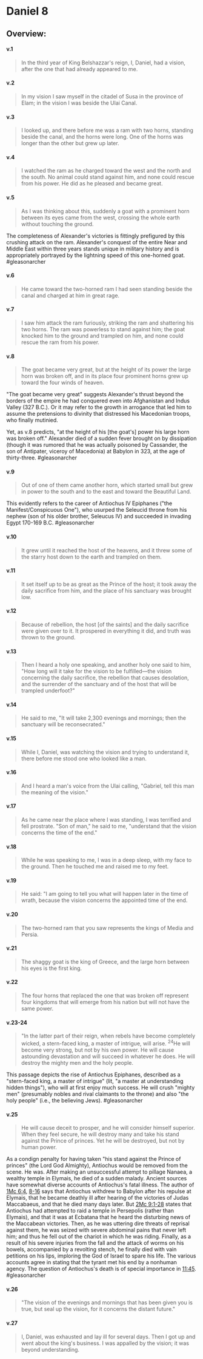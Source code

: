 # Daniel 8

## Overview:


#### v.1
>In the third year of King Belshazzar's reign, I, Daniel, had a vision, after the one that had already appeared to me.

#### v.2
>In my vision I saw myself in the citadel of Susa in the province of Elam; in the vision I was beside the Ulai Canal.

#### v.3
>I looked up, and there before me was a ram with two horns, standing beside the canal, and the horns were long. One of the horns was longer than the other but grew up later.

#### v.4
>I watched the ram as he charged toward the west and the north and the south. No animal could stand against him, and none could rescue from his power. He did as he pleased and became great.

#### v.5
>As I was thinking about this, suddenly a goat with a prominent horn between its eyes came from the west, crossing the whole earth without touching the ground.

The completeness of Alexander's victories is fittingly prefigured by this crushing attack on the ram. Alexander's conquest of the entire Near and Middle East within three years stands unique in military history and is appropriately portrayed by the lightning speed of this one-horned goat.
#gleasonarcher 

#### v.6
>He came toward the two-horned ram I had seen standing beside the canal and charged at him in great rage.

#### v.7
>I saw him attack the ram furiously, striking the ram and shattering his two horns. The ram was powerless to stand against him; the goat knocked him to the ground and trampled on him, and none could rescue the ram from his power.

#### v.8
>The goat became very great, but at the height of its power the large horn was broken off, and in its place four prominent horns grew up toward the four winds of heaven.

"The goat became very great" suggests Alexander's thrust beyond the borders of the empire he had conquered even into Afghanistan and Indus Valley (327 B.C.). Or it may refer to the growth in arrogance that led him to assume the pretensions to divinity that distressed his Macedonian troops, who finally mutinied.

Yet, as v.8 predicts, "at the height of his \[the goat's\] power his large horn was broken off." Alexander died of a sudden fever brought on by dissipation (though it was rumored that he was actually poisoned by Cassander, the son of Antipater, viceroy of Macedonia) at Babylon in 323, at the age of thirty-three.
#gleasonarcher 

#### v.9
>Out of one of them came another horn, which started small but grew in power to the south and to the east and toward the Beautiful Land.

This evidently refers to the career of Antiochus IV Epiphanes ("the Manifest/Conspicuous One"), who usurped the Seleucid throne from his nephew (son of his older brother, Seleucus IV) and succeeded in invading Egypt 170-169 B.C.
#gleasonarcher  

#### v.10
>It grew until it reached the host of the heavens, and it threw some of the starry host down to the earth and trampled on them.

#### v.11
>It set itself up to be as great as the Prince of the host; it took away the daily sacrifice from him, and the place of his sanctuary was brought low.

#### v.12
>Because of rebellion, the host \[of the saints\] and the daily sacrifice were given over to it. It prospered in everything it did, and truth was thrown to the ground.

#### v.13
>Then I heard a holy one speaking, and another holy one said to him, "How long will it take for the vision to be fulfilled—the vision concerning the daily sacrifice, the rebellion that causes desolation, and the surrender of the sanctuary and of the host that will be trampled underfoot?"

#### v.14
>He said to me, "It will take 2,300 evenings and mornings; then the sanctuary will be reconsecrated."

#### v.15
>While I, Daniel, was watching the vision and trying to understand it, there before me stood one who looked like a man.

#### v.16
>And I heard a man's voice from the Ulai calling, "Gabriel, tell this man the meaning of the vision."

#### v.17
>As he came near the place where I was standing, I was terrified and fell prostrate. "Son of man," he said to me, "understand that the vision concerns the time of the end."

#### v.18
>While he was speaking to me, I was in a deep sleep, with my face to the ground. Then he touched me and raised me to my feet.

#### v.19
>He said: "I am going to tell you what will happen later in the time of wrath, because the vision concerns the appointed time of the end.

#### v.20
>The two-horned ram that you saw represents the kings of Media and Persia.

#### v.21
>The shaggy goat is the king of Greece, and the large horn between his eyes is the first king.

#### v.22
>The four horns that replaced the one that was broken off represent four kingdoms that will emerge from his nation but will not have the same power.

#### v.23-24
>"In the latter part of their reign, when rebels have become completely wicked, a stern-faced king, a master of intrigue, will arise. <sup>24</sup>He will become very strong, but not by his own power. He will cause astounding devastation and will succeed in whatever he does. He will destroy the mighty men and the holy people.

This passage depicts the rise of Antiochus Epiphanes, described as a "stern-faced king, a master of intrigue" (lit, "a master at understanding hidden things"), who will at first enjoy much success. He will crush "mighty men" (presumably nobles and rival claimants to the throne) and also "the holy people" (i.e., the believing Jews).
#gleasonarcher 

#### v.25
>He will cause deceit to prosper, and he will consider himself superior. When they feel secure, he will destroy many and take his stand against the Prince of princes. Yet he will be destroyed, but not by human power.

As a condign penalty for having taken "his stand against the Prince of princes" (the Lord God Almighty), Antiochus would be removed from the scene. He was. After making an unsuccessful attempt to pillage Nanaea, a wealthy temple in Elymais, he died of a sudden malady.
Ancient sources have somewhat diverse accounts of Antiochus's fatal illness. The author of [1Mc 6:4](1Macc6#v.4), [8-16](1Mc6#v.8) says that Antiochus withdrew to Babylon after his repulse at Elymais, that he became deathly ill after hearing of the victories of Judas Maccabaeus, and that he died many days later. But [2Mc 9:1-28](2Macc9) states that Antiochus had attempted to raid a temple in Persepolis (rather than Elymais), and that it was at Ecbatana that he heard the disturbing news of the Maccabean victories. Then, as he was uttering dire threats of reprisal against them, he was seized with severe abdominal pains that never left him; and thus he fell out of the chariot in which he was riding. Finally, as a result of his severe injuries from the fall and the attack of worms on his bowels, accompanied by a revolting stench, he finally died with vain petitions on his lips, imploring the God of Israel to spare his life. The various accounts agree in stating that the tyrant met his end  by a nonhuman agency. The question of Antiochus's death is of special importance in [11:45](1Macc11#v.45).
#gleasonarcher 

#### v.26
>"The vision of the evenings and mornings that has been given you is true, but seal up the vision, for it concerns the distant future."

#### v.27
>I, Daniel, was exhausted and lay ill for several days. Then I got up and went about the king's business. I was appalled by the vision; it was beyond understanding.



